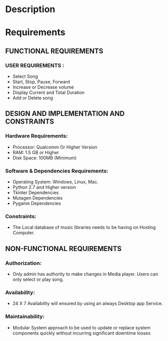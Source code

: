 # Description

# Requirements
## FUNCTIONAL REQUIREMENTS
### USER REQUIREMENTS : 
 - Select Song
 - Start, Stop, Pause, Forward
 - Increase or Decrease volume  
 - Display Current and Total Duration 
 - Add or Delete song 


## DESIGN AND IMPLEMENTATION AND CONSTRAINTS
### Hardware Requirements:
 - Processor: Qualcomm Or Higher Version
 - RAM: 1.5 GB or Higher
 - Disk Space: 100MB (Minimum)

### Software & Dependencies Requirements:
 - Operating System: Windows, Linux, Mac.
 - Python 2.7 and Higher version
 - Tkinter Dependencies
 - Mutagen Dependencies
 - Pygame Dependencies
 
### Constraints:
 - The Local database of music libraries needs to be having on Hosting Computer.

## NON-FUNCTIONAL REQUIREMENTS
### Authorization:
 - Only admin has authority to make changes in Media player. Users can only select or play song.
### Availability:
 - 24 X 7 Availability will ensured by using an always Desktop app Service.
### Maintainability:
 - Modular System approach to be used to update or replace system components quickly without incurring significant downtime losses 

